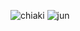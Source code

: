 ![chiaki](https://github.com/user-attachments/assets/237c668a-6385-4ce9-89aa-410365ac94f5) ![jun](https://github.com/user-attachments/assets/d628f0a0-b9e2-4c70-b7d0-0c71312407a5)
